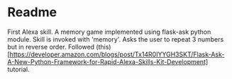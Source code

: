 # Readme

First Alexa skill. A memory game implemented using flask-ask python module. Skill is invoked with 'memory'. Asks the user to repeat 3 numbers but in reverse order.
Followed (this) [https://developer.amazon.com/blogs/post/Tx14R0IYYGH3SKT/Flask-Ask-A-New-Python-Framework-for-Rapid-Alexa-Skills-Kit-Development] tutorial. 